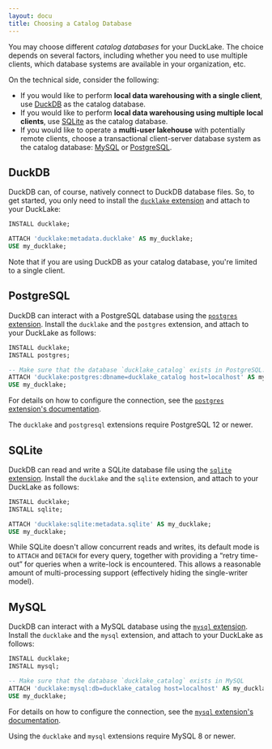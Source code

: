 ```yaml
---
layout: docu
title: Choosing a Catalog Database
---
```


You may choose different _catalog databases_ for your DuckLake.
The choice depends on several factors, including whether you need to use multiple clients, which database systems are available in your organization, etc.

On the technical side, consider the following:

* If you would like to perform **local data warehousing with a single client**, use [DuckDB](#duckdb) as the catalog database.
* If you would like to perform **local data warehousing using multiple local clients**, use [SQLite](#sqlite) as the catalog database.
* If you would like to operate a **multi-user lakehouse** with potentially remote clients, choose a transactional client-server database system as the catalog database: [MySQL](#mysql) or [PostgreSQL](#postgresql).

## DuckDB

DuckDB can, of course, natively connect to DuckDB database files.
So, to get started, you only need to install the [`ducklake` extension](https://duckdb.org/docs/stable/core_extensions/ducklake) and attach to your DuckLake:

```sql
INSTALL ducklake;

ATTACH 'ducklake:metadata.ducklake' AS my_ducklake;
USE my_ducklake;
```

Note that if you are using DuckDB as your catalog database, you're limited to a single client.

## PostgreSQL

DuckDB can interact with a PostgreSQL database using the [`postgres` extension](https://duckdb.org/docs/stable/core_extensions/postgres).
Install the `ducklake` and the `postgres` extension, and attach to your DuckLake as follows:

```sql
INSTALL ducklake;
INSTALL postgres;

-- Make sure that the database `ducklake_catalog` exists in PostgreSQL.
ATTACH 'ducklake:postgres:dbname=ducklake_catalog host=localhost' AS my_ducklake;
USE my_ducklake;
```

For details on how to configure the connection, see the [`postgres` extension's documentation](https://duckdb.org/docs/stable/core_extensions/postgres#configuration).

The `ducklake` and `postgresql` extensions require PostgreSQL 12 or newer.

## SQLite

DuckDB can read and write a SQLite database file using the [`sqlite` extension](https://duckdb.org/docs/stable/core_extensions/sqlite).
Install the `ducklake` and the `sqlite` extension, and attach to your DuckLake as follows:

```sql
INSTALL ducklake;
INSTALL sqlite;

ATTACH 'ducklake:sqlite:metadata.sqlite' AS my_ducklake;
USE my_ducklake;
```

While SQLite doesn't allow concurrent reads and writes, its default mode is to `ATTACH` and `DETACH` for every query, together with providing a “retry time-out” for queries when a write-lock is encountered.
This allows a reasonable amount of multi-processing support (effectively hiding the single-writer model).

## MySQL

DuckDB can interact with a MySQL database using the [`mysql` extension](https://duckdb.org/docs/stable/core_extensions/mysql).
Install the `ducklake` and the `mysql` extension, and attach to your DuckLake as follows:

```sql
INSTALL ducklake;
INSTALL mysql;

-- Make sure that the database `ducklake_catalog` exists in MySQL
ATTACH 'ducklake:mysql:db=ducklake_catalog host=localhost' AS my_ducklake;
USE my_ducklake;
```

For details on how to configure the connection, see the [`mysql` extension's documentation](https://duckdb.org/docs/stable/core_extensions/mysql#configuration).

Using the `ducklake` and `mysql` extensions require MySQL 8 or newer.
